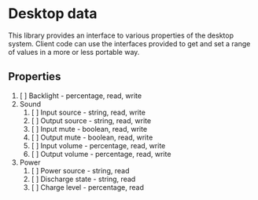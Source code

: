 Desktop data
============

This library provides an interface to various properties of the desktop system.
Client code can use the interfaces provided to get and set a range of values in
a more or less portable way.

Properties
----------

1. [ ] Backlight - percentage, read, write
2. Sound
   1. [ ] Input source - string, read, write
   2. [ ] Output source - string, read, write
   3. [ ] Input mute - boolean, read, write
   4. [ ] Output mute - boolean, read, write
   5. [ ] Input volume - percentage, read, write
   6. [ ] Output volume - percentage, read, write
3. Power
   1. [ ] Power source - string, read
   2. [ ] Discharge state - string, read
   3. [ ] Charge level - percentage, read

